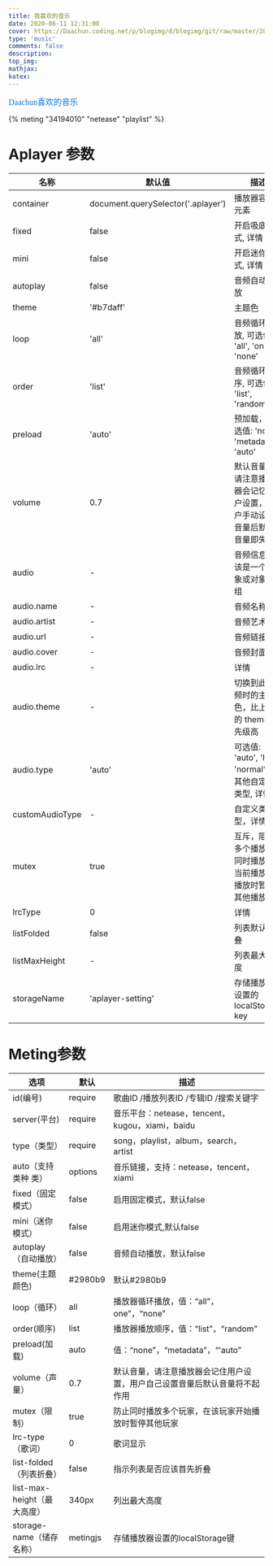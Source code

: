 ```yaml
---
title: 我喜欢的音乐
date: 2020-06-11 12:31:00
cover: https://Daachun.coding.net/p/blogimg/d/blogimg/git/raw/master/20200611124501.jpg
type: 'music'
comments: false
description:
top_img:
mathjax:
katex:
---
```



<font color=#0c74d6 size=3 face="黑体">Daachun喜欢的音乐</font>

{% meting "34194010" "netease" "playlist" %}


# Aplayer 参数

| 名称              | 默认值                                    | 描述                                        |
|-----------------|----------------------------------------|-------------------------------------------|
| container       | document\.querySelector\('\.aplayer'\) | 播放器容器元素                                   |
| fixed           | false                                  | 开启吸底模式, 详情                                |
| mini            | false                                  | 开启迷你模式, 详情                                |
| autoplay        | false                                  | 音频自动播放                                    |
| theme           | '\#b7daff'                             | 主题色                                       |
| loop            | 'all'                                  | 音频循环播放, 可选值: 'all', 'one', 'none'         |
| order           | 'list'                                 | 音频循环顺序, 可选值: 'list', 'random'             |
| preload         | 'auto'                                 | 预加载，可选值: 'none', 'metadata', 'auto'       |
| volume          | 0\.7                                   | 默认音量，请注意播放器会记忆用户设置，用户手动设置音量后默认音量即失效       |
| audio           | \-                                     | 音频信息, 应该是一个对象或对象数组                        |
| audio\.name     | \-                                     | 音频名称                                      |
| audio\.artist   | \-                                     | 音频艺术家                                     |
| audio\.url      | \-                                     | 音频链接                                      |
| audio\.cover    | \-                                     | 音频封面                                      |
| audio\.lrc      | \-                                     | 详情                                        |
| audio\.theme    | \-                                     | 切换到此音频时的主题色，比上面的 theme 优先级高               |
| audio\.type     | 'auto'                                 | 可选值: 'auto', 'hls', 'normal' 或其他自定义类型, 详情 |
| customAudioType | \-                                     | 自定义类型，详情                                  |
| mutex           | true                                   | 互斥，阻止多个播放器同时播放，当前播放器播放时暂停其他播放器            |
| lrcType         | 0                                      | 详情                                        |
| listFolded      | false                                  | 列表默认折叠                                    |
| listMaxHeight   | \-                                     | 列表最大高度                                    |
| storageName     | 'aplayer\-setting'                     | 存储播放器设置的 localStorage key                 |


# Meting参数

| 选项                      | 默认       | 描述                                     |
|-------------------------|----------|----------------------------------------|
| id\(编号\)                | require  | 歌曲ID /播放列表ID /专辑ID /搜索关键字              |
| server\(平台\)            | require  | 音乐平台：netease，tencent，kugou，xiami，baidu |
| type（类型）                | require  | song，playlist，album，search，artist      |
| auto（支持类种 类）            | options  | 音乐链接，支持：netease，tencent，xiami          |
| fixed（固定模式）             | false    | 启用固定模式，默认false                         |
| mini（迷你模式）              | false    | 启用迷你模式,默认false                         |
| autoplay（自动播放）          | false    | 音频自动播放，默认false                         |
| theme\(主题颜色\)           | \#2980b9 | 默认\#2980b9                             |
| loop（循环）                | all      | 播放器循环播放，值：“all”，one”，“none”            |
| order\(顺序\)             | list     | 播放器播放顺序，值：“list”，“random”              |
| preload\(加载\)           | auto     | 值：“none”，“metadata”，“'auto”            |
| volume（声量）              | 0\.7     | 默认音量，请注意播放器会记住用户设置，用户自己设置音量后默认音量将不起作用  |
| mutex（限制）               | true     | 防止同时播放多个玩家，在该玩家开始播放时暂停其他玩家             |
| lrc\-type（歌词）           | 0        | 歌词显示                                   |
| list\-folded（列表折叠）      | false    | 指示列表是否应该首先折叠                           |
| list\-max\-height（最大高度） | 340px    | 列出最大高度                                 |
| storage\-name（储存名称）     | metingjs | 存储播放器设置的localStorage键                  |
